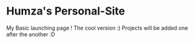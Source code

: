 # Humza's Personal-Site

My Basic launching page ! The cool version :) Projects will be added one after the another :D 
